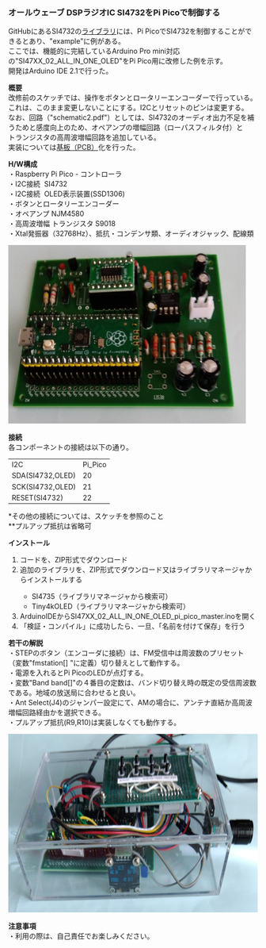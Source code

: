 <p><H3>オールウェーブ DSPラジオIC SI4732をPi Picoで制御する</H3></p>
<p>
GitHubにあるSI4732の<a href="https://github.com/pu2clr/SI4735">ライブラリ</a>には、Pi PicoでSI4732を制御することができるとあり、"example"に例がある。<br>
ここでは、機能的に完結しているArduino Pro mini対応の"SI47XX_02_ALL_IN_ONE_OLED"をPi Pico用に改修した例を示す。<br>
開発はArduino IDE 2.1で行った。<br>
</p>

<p><strong>概要</strong><br>
改修前のスケッチでは、操作をボタンとロータリーエンコーダーで行っている。これは、このまま変更しないことにする。I2Cとリセットのピンは変更する。<br>
なお、回路（"schematic2.pdf"）としては、SI4732のオーディオ出力不足を補うためと感度向上のため、オペアンプの増幅回路（ローパスフィルタ付）と<br>
トランジスタの高周波増幅回路を追加している。<br>
実装については<a href="https://www.pcbway.com/project/shareproject/SI4732_Allwave_DSP_radio_controlled_by_Pi_Pico_b690d5cd.html">基板（PCB）</a>化を行った。<br>
</p>
<p><strong>H/W構成</strong><br>
 ・Raspberry Pi Pico - コントローラ<br>
 ・I2C接続&nbsp; SI4732<br>
 ・I2C接続&nbsp; OLED表示装置(SSD1306)<br>
 ・ボタンとロータリーエンコーダー<br>
 ・オペアンプ NJM4580<br>
 ・高周波増幅 トランジスタ S9018<br>
 ・Xtal発振器（32768Hz）、抵抗・コンデンサ類、オーディオジャック、配線類<br>
</p>
<p>
<img src="./SI4732_Pi_Pico_1.jpg" width="480" height="360"><br>
</p>
<p><strong>接続</strong><br>
各コンポーネントの接続は以下の通り。<br>
<p>
<table> 
<tr>
<td>I2C&nbsp;</td><td>Pi_Pico</td>
</tr>
<tr>
<td>SDA(SI4732,OLED)</td><td>20</td>
</tr>
<tr>
<td>SCK(SI4732,OLED)</td><td>21</td>
</tr>
<tr>
<td>RESET(SI4732)</td><td>22</td>
</tr>
</table>
</p>
*その他の接続については、スケッチを参照のこと<br>
**プルアップ抵抗は省略可<br>
</p>
<p><strong>インストール</strong><br>
<ol>
<li>コードを、ZIP形式でダウンロード</li>
<li>追加のライブラリを、ZIP形式でダウンロード又はライブラリマネージャからインストールする</li>
 <ul>
  <li>SI4735（ライブラリマネージャから検索可）</li>
  <li>Tiny4kOLED（ライブラリマネージャから検索可）</li>
 </ul>
<li>ArduinoIDEからSI47XX_02_ALL_IN_ONE_OLED_pi_pico_master.inoを開く</li>
<li>「検証・コンパイル」に成功したら、一旦、「名前を付けて保存」を行う</li>
</ol>
</p>
<p><strong>若干の解説</strong><br>
・STEPのボタン（エンコーダに接続）は、FM受信中は周波数のプリセット（変数"fmstation[] "に定義）切り替えとして動作する。<br>
・電源を入れるとPi PicoのLEDが点灯する。<br>
・変数"Band band[]"の４番目の定数は、バンド切り替え時の既定の受信周波数である。地域の放送局に合わせると良い。<br>
・Ant Select(J4)のジャンパー設定にて、AMの場合に、アンテナ直結か高周波増幅回路経由かを選択できる。<br>
・プルアップ抵抗(R9,R10)は実装しなくても動作する。
<p>
<img src="./SI4732_Pi_Pico_2.jpg" width="540" height="360"><br>
</p>
</p>
<p><strong>注意事項</strong><br>
・利用の際は、自己責任でお楽しみください。<br>
</p>
